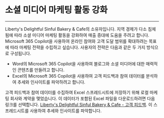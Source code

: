 # 소셜 미디어 마케팅 활동 강화
---
Liberty's Delightful Sinful Bakery & Cafe의 소유자입니다. 지역 경제가 다소 침체됨에 따라 소셜 미디어 마케팅 활동을 강화하여 매출 증대에 도움을 주려고 합니다. Microsoft 365 Copilot을 사용하여 온라인 참여와 고객 도달 범위를 확대하려는 목표에 따라 마케팅 전략을 수립하고 싶습니다. 사용자의 전략은 다음과 같은 두 가지 방식으로 구성됩니다.<br>

 -  Word의 Microsoft 365 Copilot을 사용하여 블로그와 소셜 미디어에 대한 매력적인 콘텐츠를 만들려고 합니다.
 -  Excel의 Microsoft 365 Copilot을 사용하여 고객 피드백과 참여 데이터를 분석하여 추세와 인사이트를 파악하려고 합니다.

고객 피드백과 참여 데이터를 수집하여 Excel 스프레드시트에 저장하기 위해 로컬 마케팅 회사와 계약을 맺었습니다. 이 데이터가 포함된 Excel 파일을 다운로드하려면 다음 링크를 선택합니다. [Liberty's Delightful Sinful Bakery & Cafe - 고객 피드백](https://go.microsoft.com/fwlink/?linkid=2269125). 이 스프레드시트를 사용하여 추세와 인사이트를 파악합니다.
